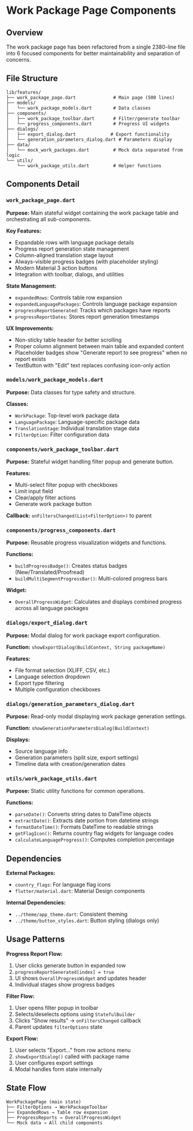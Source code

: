 # Work Package Page Components

## Overview
The work package page has been refactored from a single 2380-line file into 6 focused components for better maintainability and separation of concerns.

## File Structure

```
lib/features/
├── work_package_page.dart              # Main page (500 lines)
├── models/
│   └── work_package_models.dart        # Data classes
├── components/
│   ├── work_package_toolbar.dart       # Filter/generate toolbar
│   └── progress_components.dart        # Progress UI widgets
├── dialogs/
│   ├── export_dialog.dart             # Export functionality
│   └── generation_parameters_dialog.dart # Parameters display
├── data/
│   └── mock_work_packages.dart         # Mock data separated from logic
└── utils/
    └── work_package_utils.dart         # Helper functions
```

## Components Detail

### `work_package_page.dart`
**Purpose:** Main stateful widget containing the work package table and orchestrating all sub-components.

**Key Features:**
- Expandable rows with language package details
- Progress report generation state management
- Column-aligned translation stage layout
- Always-visible progress badges (with placeholder styling)
- Modern Material 3 action buttons
- Integration with toolbar, dialogs, and utilities

**State Management:**
- `expandedRows`: Controls table row expansion
- `expandedLanguagePackages`: Controls language package expansion  
- `progressReportGenerated`: Tracks which packages have reports
- `progressReportDates`: Stores report generation timestamps

**UX Improvements:**
- Non-sticky table header for better scrolling
- Proper column alignment between main table and expanded content
- Placeholder badges show "Generate report to see progress" when no report exists
- TextButton with "Edit" text replaces confusing icon-only action

### `models/work_package_models.dart`
**Purpose:** Data classes for type safety and structure.

**Classes:**
- `WorkPackage`: Top-level work package data
- `LanguagePackage`: Language-specific package data
- `TranslationStage`: Individual translation stage data
- `FilterOption`: Filter configuration data

### `components/work_package_toolbar.dart`
**Purpose:** Stateful widget handling filter popup and generate button.

**Features:**
- Multi-select filter popup with checkboxes
- Limit input field
- Clear/apply filter actions
- Generate work package button

**Callback:** `onFiltersChanged(List<FilterOption>)` to parent

### `components/progress_components.dart`
**Purpose:** Reusable progress visualization widgets and functions.

**Functions:**
- `buildProgressBadge()`: Creates status badges (New/Translated/Proofread)
- `buildMultiSegmentProgressBar()`: Multi-colored progress bars

**Widget:**
- `OverallProgressWidget`: Calculates and displays combined progress across all language packages

### `dialogs/export_dialog.dart`
**Purpose:** Modal dialog for work package export configuration.

**Function:** `showExportDialog(BuildContext, String packageName)`

**Features:**
- File format selection (XLIFF, CSV, etc.)
- Language selection dropdown
- Export type filtering
- Multiple configuration checkboxes

### `dialogs/generation_parameters_dialog.dart`
**Purpose:** Read-only modal displaying work package generation settings.

**Function:** `showGenerationParametersDialog(BuildContext)`

**Displays:**
- Source language info
- Generation parameters (split size, export settings)
- Timeline data with creation/generation dates

### `utils/work_package_utils.dart`
**Purpose:** Static utility functions for common operations.

**Functions:**
- `parseDate()`: Converts string dates to DateTime objects
- `extractDate()`: Extracts date portion from datetime strings
- `formatDateTime()`: Formats DateTime to readable strings
- `getFlagIcon()`: Returns country flag widgets for language codes
- `calculateLanguageProgress()`: Computes completion percentage

## Dependencies

**External Packages:**
- `country_flags`: For language flag icons
- `flutter/material.dart`: Material Design components

**Internal Dependencies:**
- `../theme/app_theme.dart`: Consistent theming
- `../theme/button_styles.dart`: Button styling (dialogs only)

## Usage Patterns

**Progress Report Flow:**
1. User clicks generate button in expanded row
2. `progressReportGenerated[index] = true` 
3. UI shows `OverallProgressWidget` and updates header
4. Individual stages show progress badges

**Filter Flow:**
1. User opens filter popup in toolbar
2. Selects/deselects options using `StatefulBuilder`
3. Clicks "Show results" → `onFiltersChanged` callback
4. Parent updates `filterOptions` state

**Export Flow:**
1. User selects "Export..." from row actions menu
2. `showExportDialog()` called with package name
3. User configures export settings
4. Modal handles form state internally

## State Flow

```
WorkPackagePage (main state)
├── FilterOptions → WorkPackageToolbar
├── ExpandedRows → Table row expansion
├── ProgressReports → OverallProgressWidget
└── Mock data → All child components
``` 